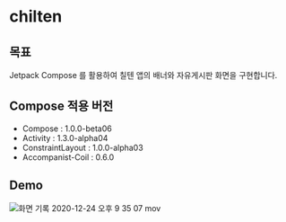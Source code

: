 # chilten
## 목표
Jetpack Compose 를 활용하여 칠텐 앱의 배너와 자유게시판 화면을 구현합니다.

## Compose 적용 버전
- Compose : 1.0.0-beta06
- Activity : 1.3.0-alpha04
- ConstraintLayout : 1.0.0-alpha03
- Accompanist-Coil : 0.6.0


## Demo

![화면 기록 2020-12-24 오후 9 35 07 mov](https://user-images.githubusercontent.com/48344355/103089089-42525a80-4630-11eb-9183-3a6269b89a1f.gif)
